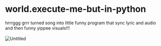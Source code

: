 # world.execute-me-but-in-python
hrrrggg grrr turned song into little funny program that sync lyric and audio and then funny yippee visuals!!!
<br>
<br>
![Untitled](https://github.com/Postigic/world.execute-me-but-in-python/assets/143212308/a1b21414-69a6-4c08-b882-ee92b5c802c6)
